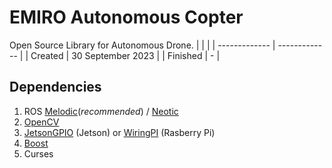 # EMIRO Autonomous Copter

Open Source Library for Autonomous Drone.
|   |  |
| ------------- | ------------- |
| Created 		| 30 September 2023  	|
| Finished 		| -  					|

## Dependencies
1. ROS [Melodic](http://wiki.ros.org/melodic/Installation/Ubuntu)(*recommended*) / [Neotic](http://wiki.ros.org/noetic/Installation/Ubuntu)
2. [OpenCV](https://github.com/opencv/opencv/tree/5.x)
3. [JetsonGPIO](https://github.com/pjueon/JetsonGPIO) (Jetson) or [WiringPI](https://www.digikey.com/en/maker/blogs/2019/how-to-use-gpio-on-the-raspberry-pi-with-c) (Rasberry Pi)
4. [Boost](https://stackoverflow.com/questions/12578499/how-to-install-boost-on-ubuntu)
5. Curses